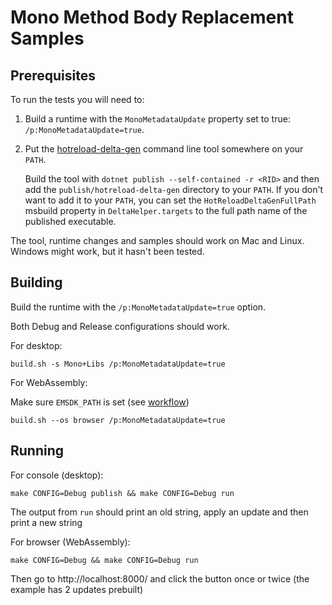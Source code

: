 
# Mono Method Body Replacement Samples

## Prerequisites

To run the tests you will need to:

1. Build a runtime with the `MonoMetadataUpdate` property set to true: `/p:MonoMetadataUpdate=true`.
2. Put the [hotreload-delta-gen](https://github.com/dotnet/hotreload-utils/tree/main/src/hotreload-delta-gen) command line tool somewhere on your `PATH`.

   Build the tool with `dotnet publish --self-contained -r <RID>` and then add the `publish/hotreload-delta-gen` directory to your `PATH`.
   If you don't want to add it to your `PATH`, you can set the `HotReloadDeltaGenFullPath` msbuild property in `DeltaHelper.targets` to the full path name of the published executable.

The tool, runtime changes and samples should work on Mac and Linux.  Windows might work, but it hasn't been tested.

## Building

Build the runtime with the `/p:MonoMetadataUpdate=true` option.

Both Debug and Release configurations should work.

For desktop:

```console
build.sh -s Mono+Libs /p:MonoMetadataUpdate=true
```


For WebAssembly:

Make sure `EMSDK_PATH` is set (see [workflow](../../../../../docs/workflow/building/libraries/webassembly-instructions.md))
```console
build.sh --os browser /p:MonoMetadataUpdate=true
```

## Running

For console (desktop):

```
make CONFIG=Debug publish && make CONFIG=Debug run
```

The output from `run` should print an old string, apply an update and then print a new string

For browser (WebAssembly):

```
make CONFIG=Debug && make CONFIG=Debug run
```

Then go to http://localhost:8000/ and click the button once or twice (the example has 2 updates prebuilt)
